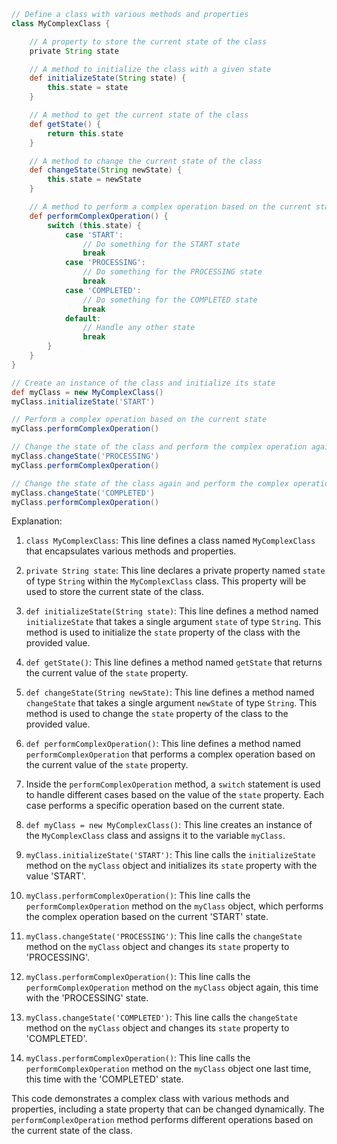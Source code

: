 ```groovy
// Define a class with various methods and properties
class MyComplexClass {

    // A property to store the current state of the class
    private String state

    // A method to initialize the class with a given state
    def initializeState(String state) {
        this.state = state
    }

    // A method to get the current state of the class
    def getState() {
        return this.state
    }

    // A method to change the current state of the class
    def changeState(String newState) {
        this.state = newState
    }

    // A method to perform a complex operation based on the current state
    def performComplexOperation() {
        switch (this.state) {
            case 'START':
                // Do something for the START state
                break
            case 'PROCESSING':
                // Do something for the PROCESSING state
                break
            case 'COMPLETED':
                // Do something for the COMPLETED state
                break
            default:
                // Handle any other state
                break
        }
    }
}

// Create an instance of the class and initialize its state
def myClass = new MyComplexClass()
myClass.initializeState('START')

// Perform a complex operation based on the current state
myClass.performComplexOperation()

// Change the state of the class and perform the complex operation again
myClass.changeState('PROCESSING')
myClass.performComplexOperation()

// Change the state of the class again and perform the complex operation one last time
myClass.changeState('COMPLETED')
myClass.performComplexOperation()
```

Explanation:

1. `class MyComplexClass`: This line defines a class named `MyComplexClass` that encapsulates various methods and properties.

2. `private String state`: This line declares a private property named `state` of type `String` within the `MyComplexClass` class. This property will be used to store the current state of the class.

3. `def initializeState(String state)`: This line defines a method named `initializeState` that takes a single argument `state` of type `String`. This method is used to initialize the `state` property of the class with the provided value.

4. `def getState()`: This line defines a method named `getState` that returns the current value of the `state` property.

5. `def changeState(String newState)`: This line defines a method named `changeState` that takes a single argument `newState` of type `String`. This method is used to change the `state` property of the class to the provided value.

6. `def performComplexOperation()`: This line defines a method named `performComplexOperation` that performs a complex operation based on the current value of the `state` property.

7. Inside the `performComplexOperation` method, a `switch` statement is used to handle different cases based on the value of the `state` property. Each case performs a specific operation based on the current state.

8. `def myClass = new MyComplexClass()`: This line creates an instance of the `MyComplexClass` class and assigns it to the variable `myClass`.

9. `myClass.initializeState('START')`: This line calls the `initializeState` method on the `myClass` object and initializes its `state` property with the value 'START'.

10. `myClass.performComplexOperation()`: This line calls the `performComplexOperation` method on the `myClass` object, which performs the complex operation based on the current 'START' state.

11. `myClass.changeState('PROCESSING')`: This line calls the `changeState` method on the `myClass` object and changes its `state` property to 'PROCESSING'.

12. `myClass.performComplexOperation()`: This line calls the `performComplexOperation` method on the `myClass` object again, this time with the 'PROCESSING' state.

13. `myClass.changeState('COMPLETED')`: This line calls the `changeState` method on the `myClass` object and changes its `state` property to 'COMPLETED'.

14. `myClass.performComplexOperation()`: This line calls the `performComplexOperation` method on the `myClass` object one last time, this time with the 'COMPLETED' state.

This code demonstrates a complex class with various methods and properties, including a state property that can be changed dynamically. The `performComplexOperation` method performs different operations based on the current state of the class.